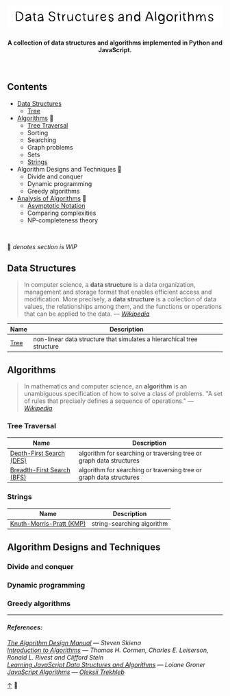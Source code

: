 <h1 align="center"><img src="assets/title.svg" /></h1>
<h4 align="center">A collection of data structures and algorithms implemented in Python and JavaScript.</h4>

<br>

## Contents
- [Data Structures](#data-structures)
  - [Tree](src/data-structures)
- [Algorithms](#algorithms) 🚧
  - [Tree Traversal](#tree-traversal)
  - Sorting
  - Searching
  - Graph problems
  - Sets
  - [Strings](#strings)
- Algorithm Designs and Techniques 🚧
  - Divide and conquer
  - Dynamic programming
  - Greedy algorithms
- [Analysis of Algorithms](src/analysis-of-algorithms/README.md) 🚧
  - [Asymptotic Notation](src/analysis-of-algorithms/asymptotic-notation/README.md)
  - Comparing complexities
  - NP-completeness theory
<br>

🚧 _denotes section is WIP_

## Data Structures

> In computer science, a __data structure__ is a data organization, management and storage format that enables efficient access and modification. More precisely, a __data structure__ is a collection of data values, the relationships among them, and the functions or operations that can be applied to the data. _— [Wikipedia](https://en.wikipedia.org/wiki/Data_structure)_

|Name|Description|
|----|-----------|
|[Tree](src/data-structures/tree)|non-linear data structure that simulates a hierarchical tree structure|

## Algorithms

> In mathematics and computer science, an __algorithm__ is an unambiguous specification of how to solve a class of problems. "A set of rules that precisely defines a sequence of operations." — _[Wikipedia](https://en.wikipedia.org/wiki/Algorithm)_

### Tree Traversal

|Name|Description|
|----|-----------|
|[Depth-First Search (DFS)](src/algorithms/tree/depth-first-search)|algorithm for searching or traversing tree or graph data structures|
|[Breadth-First Search (BFS)](src/algorithms/tree/breadth-first-search)|algorithm for searching or traversing tree or graph data structures|

### Strings

|Name|Description|
|----|-----------|
|[Knuth-Morris-Pratt (KMP)](src/algorithms/strings/knuth-morris-pratt)|string-searching algorithm|

## Algorithm Designs and Techniques

### Divide and conquer

### Dynamic programming

### Greedy algorithms

<hr>

#### _References:_

_[The Algorithm Design Manual](http://www.algorist.com/) — Steven Skiena_  
_[Introduction to Algorithms](https://mitpress.mit.edu/books/introduction-algorithms-third-edition) — Thomas H. Cormen, Charles E. Leiserson, Ronald L. Rivest and Clifford Stein_  
_[Learning JavaScript Data Structures and Algorithms](https://www.oreilly.com/library/view/learning-javascript-data/9781783554874/) — Loiane Groner_  
_[JavaScript Algorithms](https://github.com/trekhleb/javascript-algorithms) — [Oleksii Trekhleb](https://github.com/trekhleb)_

[↑](#contents) 👋
